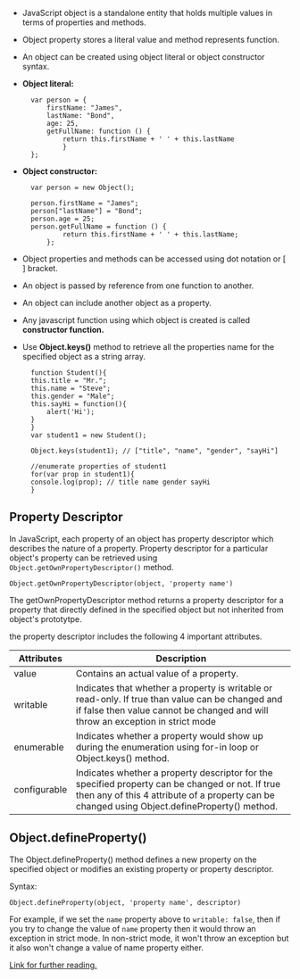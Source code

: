 - JavaScript object is a standalone entity that holds multiple values in terms of properties and methods.
- Object property stores a literal value and method represents function.
- An object can be created using object literal or object constructor syntax.
- **Object literal:**

        var person = { 
            firstName: "James", 
            lastName: "Bond", 
            age: 25, 
            getFullName: function () { 
                return this.firstName + ' ' + this.lastName 
                } 
        };
- **Object constructor:**

        var person = new Object();
                            
        person.firstName = "James";
        person["lastName"] = "Bond"; 
        person.age = 25;
        person.getFullName = function () {
                return this.firstName + ' ' + this.lastName;
            };

- Object properties and methods can be accessed using dot notation or [ ] bracket.
- An object is passed by reference from one function to another.
- An object can include another object as a property.
- Any javascript function using which object is created is called **constructor function.**
- Use **Object.keys()** method to retrieve all the properties name for the specified object as a string array.

        function Student(){
        this.title = "Mr.";
        this.name = "Steve";
        this.gender = "Male";
        this.sayHi = function(){    
            alert('Hi');
        }
        }
        var student1 = new Student();

        Object.keys(student1); // ["title", "name", "gender", "sayHi"]

        //enumerate properties of student1
        for(var prop in student1){
        console.log(prop); // title name gender sayHi
        }

## Property Descriptor

In JavaScript, each property of an object has property descriptor which describes the nature of a property. Property descriptor for a particular object's property can be retrieved using `Object.getOwnPropertyDescriptor()` method.

`Object.getOwnPropertyDescriptor(object, 'property name')`

The getOwnPropertyDescriptor method returns a property descriptor for a property that directly defined in the specified object but not inherited from object's prototytpe.

the property descriptor includes the following 4 important attributes.

| Attributes      | Description |
| ----------- | ----------- |
| value      | Contains an actual value of a property.       |
| writable   | Indicates that whether a property is writable or read-only. If true than value can be changed and if false then value cannot be changed and will throw an exception in strict mode        |
| enumerable | Indicates whether a property would show up during the enumeration using for-in loop or Object.keys() method.        |
| configurable | Indicates whether a property descriptor for the specified property can be changed or not. If true then any of this 4 attribute of a property can be changed using Object.defineProperty() method.        |



## Object.defineProperty()
The Object.defineProperty() method defines a new property on the specified object or modifies an existing property or property descriptor.

Syntax: 

`Object.defineProperty(object, 'property name', descriptor)`

For example, if we set the `name` property above to `writable: false`, then if you try to change the value of `name` property then it would throw an exception in strict mode. In non-strict mode, it won't throw an exception but it also won't change a value of name property either.

[Link for further reading.](https://www.tutorialsteacher.com/javascript/javascript-object-in-depth)
